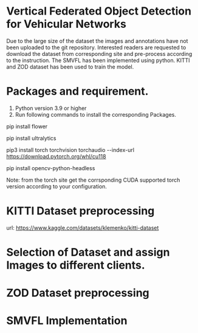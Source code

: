 # Vertical Federated Object Detection for Vehicular Networks
Due to the large size of the dataset the images and annotations have not been uploaded to the git repository. Interested readers are requested to download the dataset from corresponding site and pre-process according to the instruction. The SMVFL has been implemented using python. KITTI and ZOD dataset has been used to train the model. 
# Packages and requirement.
1. Python version 3.9 or higher
2. Run following commands to install the corresponding Packages.
  
pip install flower

pip install ultralytics

pip3 install torch torchvision torchaudio --index-url https://download.pytorch.org/whl/cu118

pip install opencv-python-headless

Note: from the torch site get the corrsponding CUDA supported torch version according to your configuration.

# KITTI Dataset preprocessing
url: https://www.kaggle.com/datasets/klemenko/kitti-dataset

# Selection of Dataset and assign Images to different clients.
# ZOD Dataset preprocessing
# SMVFL Implementation
